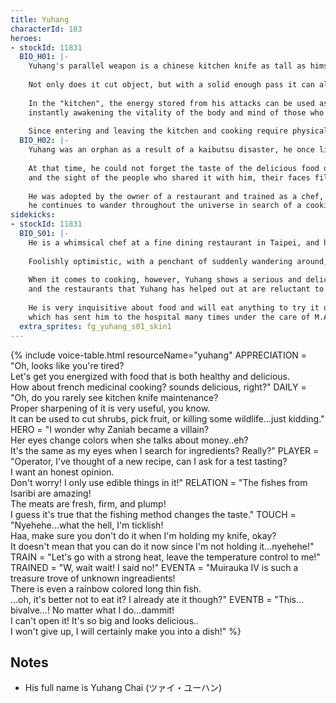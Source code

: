 ```yaml
---
title: Yuhang
characterId: 183
heroes:
- stockId: 11831
  BIO_H01: |-
    Yuhang's parallel weapon is a chinese kitchen knife as tall as himself, very similar to his favorite knife.
  
    Not only does it cut object, but with a solid enough pass it can also cut space, creating a path that leads to the "kitchen", which is detached from the time axis.
  
    In the "kitchen", the energy stored from his attacks can be used as "ingredients" to make various dishes,
    instantly awakening the vitality of the body and mind of those who eat them.
  
    Since entering and leaving the kitchen and cooking require physical and mental strength, the drawback is that too much usage can lead to fatigue.
  BIO_H02: |-
    Yuhang was an orphan as a result of a kaibutsu disaster, he once lived in a refugee camp.
  
    At that time, he could not forget the taste of the delicious food of happiness prepared by a person who came for emergency food distribution, 
    and the sight of the people who shared it with him, their faces filled with joy and happiness, so he decided to become a chef.
  
    He was adopted by the owner of a restaurant and trained as a chef, and now that he is a well-known chef, 
    he continues to wander throughout the universe in search of a cooking that can rival the taste of happiness.
sidekicks:
- stockId: 11831
  BIO_S01: |-
    He is a whimsical chef at a fine dining restaurant in Taipei, and his full name is Yuhang Chai.
  
    Foolishly optimistic, with a penchant of suddenly wandering around, carefree in behaviour.
  
    When it comes to cooking, however, Yuhang shows a serious and delicate skill that is hard to imagine from his usual appearance,
    and the restaurants that Yuhang has helped out at are reluctant to let him go.
  
    He is very inquisitive about food and will eat anything to try it out,
    which has sent him to the hospital many times under the care of M.A.H.A. doctors.
  extra_sprites: fg_yuhang_s01_skin1
---
```


{% include voice-table.html resourceName="yuhang"
APPRECIATION = "Oh, looks like you're tired?<br>Let's get you energized with food that is both healthy and delicious.<br>How about french medicinal cooking? sounds delicious, right?"
DAILY = "Oh, do you rarely see kitchen knife maintenance?<br>Proper sharpening of it is very useful, you know.<br>It can be used to cut shrubs, pick fruit, or killing some wildlife…just kidding."
HERO = "I wonder why Zaniah became a villain?<br>Her eyes change colors when she talks about money..eh?<br>It's the same as my eyes when I search for ingredients? Really?"
PLAYER = "Operator, I've thought of a new recipe, can I ask for a test tasting?<br>I want an honest opinion.<br>Don't worry! I only use edible things in it!"
RELATION = "The fishes from Isaribi are amazing!<br>The meats are fresh, firm, and plump!<br>I guess it's true that the fishing method changes the taste."
TOUCH = "Nyehehe…what the hell, I'm ticklish!<br>Haa, make sure you don't do it when I'm holding my knife, okay?<br>It doesn't mean that you can do it now since I'm not holding it...nyehehe!"
TRAIN = "Let's go with a strong heat, leave the temperature control to me!"
TRAINED = "W, wait wait! I said no!"
EVENTA = "Muirauka IV is such a treasure trove of unknown ingreadients!<br>There is even a rainbow colored long thin fish.<br>…oh, it's better not to eat it? I already ate it though?"
EVENTB = "This…bivalve…! No matter what I do…dammit!<br>I can't open it! It's so big and looks delicious..<br>I won't give up, I will certainly make you into a dish!"
%}

## Notes

- His full name is Yuhang Chai (ツァイ・ユーハン)
